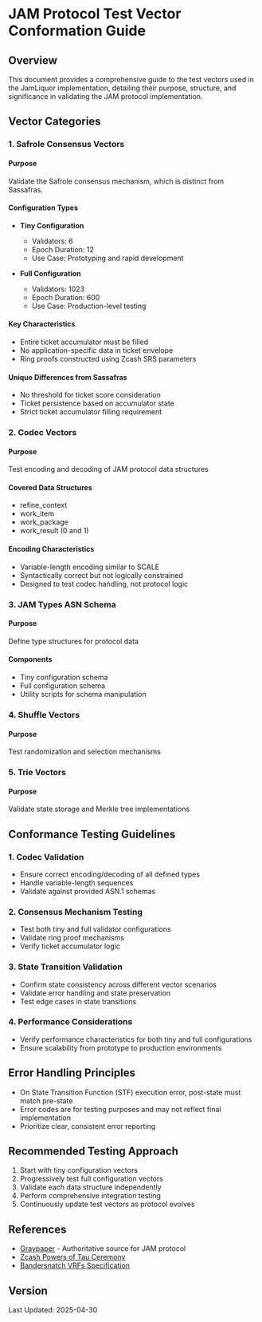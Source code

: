 # JAM Protocol Test Vector Conformation Guide

## Overview

This document provides a comprehensive guide to the test vectors used in the JamLiquor implementation, detailing their purpose, structure, and significance in validating the JAM protocol implementation.

## Vector Categories

### 1. Safrole Consensus Vectors

#### Purpose
Validate the Safrole consensus mechanism, which is distinct from Sassafras.

#### Configuration Types
- **Tiny Configuration**
  - Validators: 6
  - Epoch Duration: 12
  - Use Case: Prototyping and rapid development

- **Full Configuration**
  - Validators: 1023
  - Epoch Duration: 600
  - Use Case: Production-level testing

#### Key Characteristics
- Entire ticket accumulator must be filled
- No application-specific data in ticket envelope
- Ring proofs constructed using Zcash SRS parameters

#### Unique Differences from Sassafras
- No threshold for ticket score consideration
- Ticket persistence based on accumulator state
- Strict ticket accumulator filling requirement

### 2. Codec Vectors

#### Purpose
Test encoding and decoding of JAM protocol data structures

#### Covered Data Structures
- refine_context
- work_item
- work_package
- work_result (0 and 1)

#### Encoding Characteristics
- Variable-length encoding similar to SCALE
- Syntactically correct but not logically constrained
- Designed to test codec handling, not protocol logic

### 3. JAM Types ASN Schema

#### Purpose
Define type structures for protocol data

#### Components
- Tiny configuration schema
- Full configuration schema
- Utility scripts for schema manipulation

### 4. Shuffle Vectors

#### Purpose
Test randomization and selection mechanisms

### 5. Trie Vectors

#### Purpose
Validate state storage and Merkle tree implementations

## Conformance Testing Guidelines

### 1. Codec Validation
- Ensure correct encoding/decoding of all defined types
- Handle variable-length sequences
- Validate against provided ASN.1 schemas

### 2. Consensus Mechanism Testing
- Test both tiny and full validator configurations
- Validate ring proof mechanisms
- Verify ticket accumulator logic

### 3. State Transition Validation
- Confirm state consistency across different vector scenarios
- Validate error handling and state preservation
- Test edge cases in state transitions

### 4. Performance Considerations
- Verify performance characteristics for both tiny and full configurations
- Ensure scalability from prototype to production environments

## Error Handling Principles

- On State Transition Function (STF) execution error, post-state must match pre-state
- Error codes are for testing purposes and may not reflect final implementation
- Prioritize clear, consistent error reporting

## Recommended Testing Approach

1. Start with tiny configuration vectors
2. Progressively test full configuration vectors
3. Validate each data structure independently
4. Perform comprehensive integration testing
5. Continuously update test vectors as protocol evolves

## References

- [Graypaper](https://github.com/paritytech/graypaper) - Authoritative source for JAM protocol
- [Zcash Powers of Tau Ceremony](https://zfnd.org/conclusion-of-the-powers-of-tau-ceremony)
- [Bandersnatch VRFs Specification](https://github.com/davxy/bandersnatch-vrfs-spec/tree/main/example)

## Version

Last Updated: 2025-04-30
